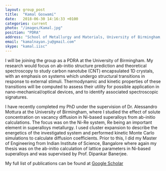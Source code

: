 ```yaml
---
layout: group_post
title:  "Kamal Goswami"
date:   2018-06-30 14:16:33 +0100
categories: current
photo: "/images/Kamal.jpg"
position: "PDRA"
address: "School of Metallurgy and Materials, University of Birmingham, Edgbaston, Birmingham B15 2TT, UK"
email: "kamalnayan.ju@gmail.com"
skype: "kamal.iisc"
---
```


I will be joining the group as a PDRA at the University of Birmingham. My research would focus on ab-initio structure prediction and theoretical spectroscopy to study carbon nanotube (CNT) encapsulated 1D crystals, with an emphasis on systems which undergo structural transitions in response to external stimuli. Thermodynamic and kinetic properties of these transitions will be computed to assess their utility for possible application in nano-mechanical/optical devices, and to identify associated spectroscopic signatures.

I have recently completed my PhD under the supervision of Dr. Alessandro Mottura at the University of Birmingham, where I studied the effect of solute concentration on vacancy diffusion in Ni-based superalloys from ab-initio calculations. The focus was on the Ni-Re system, Re being an important element in superalloys metallurgy. I used cluster expansion to describe the energetics of the investigated system and performed kinetic Monte Carlo simulations to calculate diffusion coefficients. Prior to this, I did my Master of Engineering from Indian Institute of Science, Bangalore where again my thesis was on the ab-initio calculation of lattice parameters in Ni-based superalloys and was supervised by Prof. Dipankar Banerjee.

My full list of publications can be found at [Google Scholar](https://scholar.google.co.uk/citations?user=JdRPE4oAAAAJ&hl=en)





